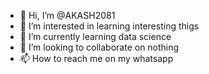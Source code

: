 - 👋 Hi, I’m @AKASH2081
- 👀 I’m interested in learning interesting thigs   
- 🌱 I’m currently learning data science
- 💞️ I’m looking to collaborate on nothing
- 📫 How to reach me on my whatsapp

<!---
AKASH2081/AKASH2081 is a ✨ special ✨ repository because its `README.md` (this file) appears on your GitHub profile.
You can click the Preview link to take a look at your changes.
--->
